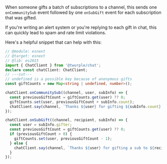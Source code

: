 When someone gifts a batch of subscriptions to a channel, this sends one `onCommunitySub` event
followed by one `onSubGift` event for each subscription that was gifted.

If you're writing an alert system or you're replying to each gift in chat,
this can quickly lead to spam and rate limit violations.

Here's a helpful snippet that can help with this: 

```ts twoslash
// @module: esnext
// @target: esnext
// @lib: es2015
import { ChatClient } from '@twurple/chat';
declare const chatClient: ChatClient;
// ---cut---
// undefined is a possible key because of anonymous gifts
const giftCounts = new Map<string | undefined, number>();

chatClient.onCommunitySub((channel, user, subInfo) => {
  const previousGiftCount = giftCounts.get(user) ?? 0;
  giftCounts.set(user, previousGiftCount + subInfo.count);
  chatClient.say(channel, `Thanks ${user} for gifting ${subInfo.count} subs to the community!`);
});

chatClient.onSubGift((channel, recipient, subInfo) => {
  const user = subInfo.gifter;
  const previousGiftCount = giftCounts.get(user) ?? 0;
  if (previousGiftCount > 0) {
    giftCounts.set(user, previousGiftCount - 1);
  } else {
    chatClient.say(channel, `Thanks ${user} for gifting a sub to ${recipient}!`);
  }
});
```
